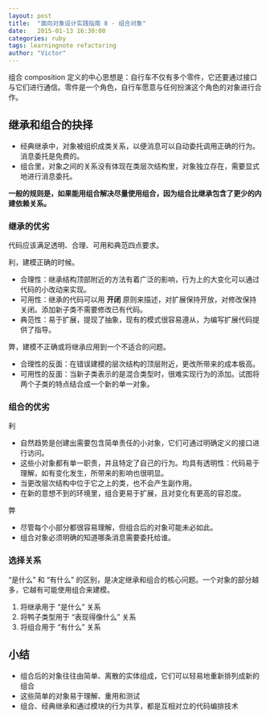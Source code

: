 ```yaml
---
layout: post
title:  "面向对象设计实践指南 8 - 组合对象"
date:   2015-01-13 16:30:00
categories: ruby
tags: learningnote refactoring
author: "Victor"
---
```


组合 composition 定义的中心思想是：自行车不仅有多个零件，它还要通过接口与它们进行通信。零件是一个角色，自行车愿意与任何扮演这个角色的对象进行合作。

## 继承和组合的抉择

* 经典继承中，对象被组织成类关系，以便消息可以自动委托调用正确的行为。消息委托是免费的。
* 组合里，对象之间的关系没有体现在类层次结构里，对象独立存在，需要显式地进行消息委托。

**一般的规则是，如果能用组合解决尽量使用组合，因为组合比继承包含了更少的内建依赖关系。**

### 继承的优劣

代码应该满足透明、合理、可用和典范四点要求。

利，建模正确的时候。

* 合理性：继承结构顶部附近的方法有着广泛的影响，行为上的大变化可以通过代码的小改动来实现。
* 可用性：继承的代码可以用 **开闭** 原则来描述，对扩展保持开放，对修改保持关闭。添加新子类不需要修改已有代码。
* 典范性：易于扩展，提现了抽象，现有的模式很容易遵从，为编写扩展代码提供了指导。

弊，建模不正确或将继承应用到一个不适合的问题。

* 合理性的反面：在错误建模的层次结构的顶层附近，更改所带来的成本极高。
* 可用性的反面：当新子类表示的是混合类型时，很难实现行为的添加。试图将两个子类的特点结合成一个新的单一对象。

### 组合的优劣

利

* 自然趋势是创建出需要包含简单责任的小对象，它们可通过明确定义的接口进行访问。
* 这些小对象都有单一职责，并且特定了自己的行为。均具有透明性：代码易于理解，如有变化发生，所带来的影响也很明显。
* 当更改层次结构中位于它之上的类，也不会产生副作用。
* 在新的意想不到的环境里，组合更易于扩展，且对变化有更高的容忍度。

弊

* 尽管每个小部分都很容易理解，但组合后的对象可能未必如此。
* 组合对象必须明确的知道哪条消息需要委托给谁。

### 选择关系

“是什么” 和 “有什么” 的区别，是决定继承和组合的核心问题。一个对象的部分越多，它越有可能使用组合来建模。

1. 将继承用于 “是什么” 关系
2. 将鸭子类型用于 “表现得像什么” 关系
3. 将组合用于 “有什么” 关系

## 小结

* 组合后的对象往往由简单、离散的实体组成，它们可以轻易地重新排列成新的组合
* 这些简单的对象易于理解、重用和测试
* 组合、经典继承和通过模块的行为共享，都是互相对立的代码编排技术
